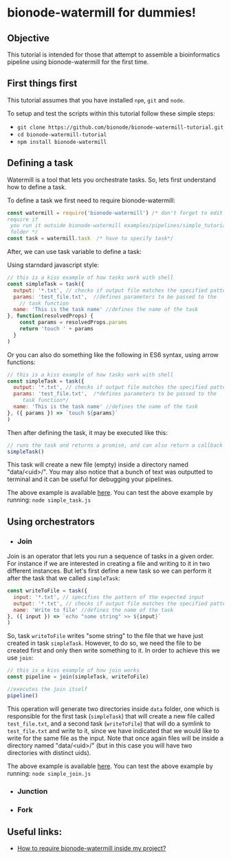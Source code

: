 # bionode-watermill for dummies!

## Objective

This tutorial is intended for those that attempt to assemble a bioinformatics 
pipeline using bionode-watermill for the first time.

## First things first

This tutorial assumes that you have installed `npm`, `git` and `node`.

To setup and test the scripts within this tutorial follow these simple steps:

* `git clone https://github.com/bionode/bionode-watermill-tutorial.git`
* `cd bionode-watermill-tutorial`
* `npm install bionode-watermill`

## Defining a task

Watermill is a tool that lets you orchestrate tasks. So, lets first 
understand how to define a task. 
 
To define a task we first need to require bionode-watermill:

```javascript
const watermill = require('bionode-watermill') /* don't forget to edit this 
require if
 you run it outside bionode-watermill examples/pipelines/simple_tutorial 
 folder */ 
const task = watermill.task  /* have to specify task*/
```

After, we can use task variable to define a task:

Using starndard javascript style:

```javascript
// this is a kiss example of how tasks work with shell
const simpleTask = task({
  output: '*.txt', // checks if output file matches the specified pattern
  params: 'test_file.txt',  //defines parameters to be passed to the
    // task function
  name: 'This is the task name' //defines the name of the task
}, function(resolvedProps) {
    const params = resolvedProps.params
    return 'touch ' + params
  }
)
```

Or you can also do something like the following in ES6 syntax, using arrow 
functions:

```javascript
// this is a kiss example of how tasks work with shell
const simpleTask = task({
  output: '*.txt', // checks if output file matches the specified pattern
  params: 'test_file.txt',  /*defines parameters to be passed to the
     task function*/
  name: 'This is the task name' //defines the name of the task
}, ({ params }) => `touch ${params}`
)
```

Then after defining the task, it may be executed like this:
```javascript
// runs the task and returns a promise, and can also return a callback
simpleTask()
```
This task will create a new file (empty) inside a directory named 
"data/\<uid>/".
You may also notice that a bunch of text was outputted to terminal and it 
can be useful for debugging your pipelines.

The above example is available [here](https://github.com/tiagofilipe12/bionode-watermill/tree/master/examples/pipelines/simple_tutorial/simple_task.js).
You can test the above example by running: `node simple_task.js`

## Using orchestrators

* ### Join

Join is an operator that lets you run a sequence of tasks in a given order. 
For instance if we are interested in creating a file and writing to it 
in two different instances. But let's first define a new task so we can 
perform it after the task that we called `simpleTask`:

```javascript
const writeToFile = task({
  input: '*.txt', // specifies the pattern of the expected input
  output: '*.txt', // checks if output file matches the specified pattern
  name: 'Write to file' //defines the name of the task
}, ({ input }) => `echo "some string" >> ${input}`
)
```

So, task `writeToFile` writes "some string" to the file that we have just 
created in task `simpleTask`. However, to do so, we need the file to be 
created first and only then write something to it.
In order to achieve this we use `join`:

```javascript
// this is a kiss example of how join works
const pipeline = join(simpleTask, writeToFile)

//executes the join itself
pipeline()
```

This operation will generate two directories inside `data` folder, one which 
is responsible for the first task (`simpleTask`) that will create a new
 file called `test_file.txt`, and a second task (`writeToFile`) that will do 
 a symlink to `test_file.txt` and write to it, since we have indicated that 
 we would like to write for the same file as the input. Note that once again 
 files will be inside a directory named "data/\<uid>/" (but in this case you 
 will have two directories with distinct uids).

The above example is available [here](https://github.com/tiagofilipe12/bionode-watermill/tree/master/examples/pipelines/simple_tutorial/simple_join.js).
You can test the above example by running: `node simple_join.js`

* ### Junction
* ### Fork

## Useful links:

* [How to require bionode-watermill inside my project?](https://github.com/bionode/GSoC17/blob/master/notes/running_watermill.md)

